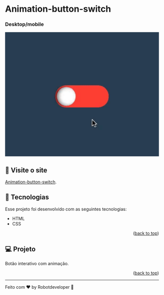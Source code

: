 # Animation-button-switch

### Desktop/mobile

<p align="center">
  <img width="600" src=".github/Desktopmobile.gif">
</p>

## 📢 Visite o site

[Animation-button-switch](https://lobinhodev.github.io/Animation-button-switch/).

## 🧠 Tecnologias

Esse projeto foi desenvolvido com as seguintes tecnologias:

-   HTML
-   CSS
<p align="right">(<a href="#top">back to top</a>)</p>

## 💻 Projeto

Botão interativo com animação.

<p align="right">(<a href="#top">back to top</a>)</p>

---

Feito com ♥ by Robotdeveloper 🤖
